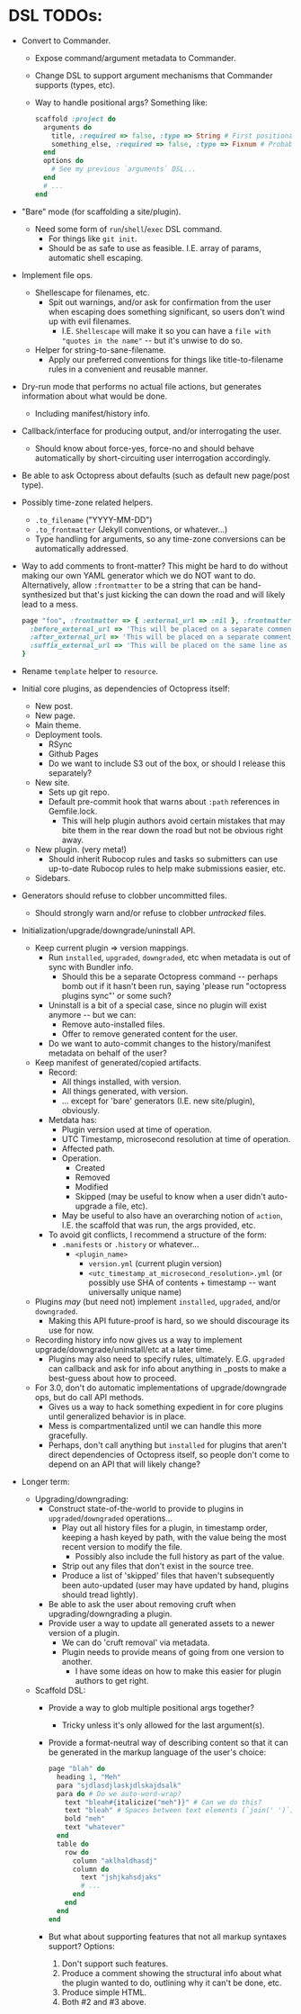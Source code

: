 # DSL TODOs:

* Convert to Commander.
    * Expose command/argument metadata to Commander.
    * Change DSL to support argument mechanisms that Commander supports (types, etc).
    * Way to handle positional args?  Something like:

        ```ruby
        scaffold :project do
          arguments do
            title, :required => false, :type => String # First positional arg becomes args.title
            something_else, :required => false, :type => Fixnum # Probably can only have one optional arg sanely...
          end
          options do
            # See my previous `arguments` DSL...
          end
          # ...
        end
        ```

* "Bare" mode (for scaffolding a site/plugin).
    * Need some form of `run`/`shell`/`exec` DSL command.
        * For things like `git init`.
        * Should be as safe to use as feasible.  I.E. array of params, automatic shell escaping.
* Implement file ops.
    * Shellescape for filenames, etc.
        * Spit out warnings, and/or ask for confirmation from the user when escaping does something significant, so users don't wind up with evil filenames.
            * I.E. `Shellescape` will make it so you can have a `file with "quotes in the name"` -- but it's unwise to do so.
    * Helper for string-to-sane-filename.
        * Apply our preferred conventions for things like title-to-filename rules in a convenient and reusable manner.
* Dry-run mode that performs no actual file actions, but generates information about what would be done.
    * Including manifest/history info.
* Callback/interface for producing output, and/or interrogating the user.
    * Should know about force-yes, force-no and should behave automatically by short-circuiting user interrogation accordingly.
* Be able to ask Octopress about defaults (such as default new page/post type).
* Possibly time-zone related helpers.
    * `.to_filename` ("YYYY-MM-DD")
    * `.to_frontmatter` (Jekyll conventions, or whatever...)
    * Type handling for arguments, so any time-zone conversions can be automatically addressed.
* Way to add comments to front-matter?  This might be hard to do without making our own YAML generator which we do NOT want to do.  Alternatively, allow `:frontmatter` to be a string that can be hand-synthesized but that's just kicking the can down the road and will likely lead to a mess.

    ```ruby
    page "foo", :frontmatter => { :external_url => :nil }, :frontmatter_comments => {
      :before_external_url => 'This will be placed on a separate comment-line above the external_url key.',
      :after_external_url => 'This will be placed on a separate comment-line below the external_url key.',
      :suffix_external_url => 'This will be placed on the same line as the external_url key.'
    }
    ```

* Rename `template` helper to `resource`.
* Initial core plugins, as dependencies of Octopress itself:
    * New post.
    * New page.
    * Main theme.
    * Deployment tools.
        * RSync
        * Github Pages
        * Do we want to include S3 out of the box, or should I release this separately?
    * New site.
        * Sets up git repo.
        * Default pre-commit hook that warns about `:path` references in Gemfile.lock.
            * This will help plugin authors avoid certain mistakes that may bite them in the rear down the road but not be obvious right away.
    * New plugin. (very meta!)
        * Should inherit Rubocop rules and tasks so submitters can use up-to-date Rubocop rules to help make submissions easier, etc.
    * Sidebars.
* Generators should refuse to clobber uncommitted files.
    * Should strongly warn and/or refuse to clobber _untracked_ files.
* Initialization/upgrade/downgrade/uninstall API.
    * Keep current plugin => version mappings.
        * Run `installed`, `upgraded`, `downgraded`, etc when metadata is out of sync with Bundler info.
            * Should this be a separate Octopress command -- perhaps bomb out if it hasn't been run, saying 'please run "octopress plugins sync"' or some such?
        * Uninstall is a bit of a special case, since no plugin will exist anymore -- but we can:
            * Remove auto-installed files.
            * Offer to remove generated content for the user.
        * Do we want to auto-commit changes to the history/manifest metadata on behalf of the user?
    * Keep manifest of generated/copied artifacts.
        * Record:
            * All things installed, with version.
            * All things generated, with version.
            * ... except for 'bare' generators (I.E. new site/plugin), obviously.
        * Metdata has:
            * Plugin version used at time of operation.
            * UTC Timestamp, microsecond resolution at time of operation.
            * Affected path.
            * Operation.
                * Created
                * Removed
                * Modified
                * Skipped (may be useful to know when a user didn't auto-upgrade a file, etc).
            * May be useful to also have an overarching notion of `action`, I.E. the scaffold that was run, the args provided, etc.
      * To avoid git conflicts, I recommend a structure of the form:
          * `.manifests` or `.history` or whatever...
              * `<plugin_name>`
                  * `version.yml` (current plugin version)
                  * `<utc_timestamp_at_microsecond_resolution>.yml` (or possibly use SHA of contents + timestamp -- want universally unique name)
    * Plugins _may_ (but need not) implement `installed`, `upgraded`, and/or `downgraded`.
        * Making this API future-proof is hard, so we should discourage its use for now.
    * Recording history info now gives us a way to implement upgrade/downgrade/uninstall/etc at a later time.
        * Plugins may also need to specify rules, ultimately.  E.G. `upgraded` can callback and ask for info about anything in _posts to make a best-guess about how to proceed.
    * For 3.0, don't do automatic implementations of upgrade/downgrade ops, but do call API methods.
        * Gives us a way to hack something expedient in for core plugins until generalized behavior is in place.
        * Mess is compartmentalized until we can handle this more gracefully.
        * Perhaps, don't call anything but `installed` for plugins that aren't direct dependencies of Octopress itself, so people don't come to depend on an API that will likely change?
* Longer term:
    * Upgrading/downgrading:
        * Construct state-of-the-world to provide to plugins in `upgraded`/`downgraded` operations...
            * Play out all history files for a plugin, in timestamp order, keeping a hash keyed by path, with the value being the most recent version to modify the file.
                * Possibly also include the full history as part of the value.
            * Strip out any files that don't exist in the source tree.
            * Produce a list of 'skipped' files that haven't subsequently been auto-updated (user may have updated by hand, plugins should tread lightly).
        * Be able to ask the user about removing cruft when upgrading/downgrading a plugin.
        * Provide user a way to update all generated assets to a newer version of a plugin.
            * We can do 'cruft removal' via metadata.
            * Plugin needs to provide means of going from one version to another.
                * I have some ideas on how to make this easier for plugin authors to get right.
    * Scaffold DSL:
        * Provide a way to glob multiple positional args together?
            * Tricky unless it's only allowed for the last argument(s).
        * Provide a format-neutral way of describing content so that it can be generated in the markup language of the user's choice:

            ```ruby
            page "blah" do
              heading 1, "Meh"
              para "sjdlasdjlaskjdlskajdsalk"
              para do # Do we auto-word-wrap?
                text "bleah#{italicize("meh")}" # Can we do this?
                text "bleah" # Spaces between text elements (`join(' ')`) if we can do the above, no spaces (`join()`) if we can't...
                bold "meh"
                text "whatever"
              end
              table do
                row do
                  column "aklhaldhasdj"
                  column do
                    text "jshjkahsdjaks"
                    # ...
                  end
                end
              end
            end
            ```

        * But what about supporting features that not all markup syntaxes support?  Options:
            1. Don't support such features.
            2. Produce a comment showing the structural info about what the plugin wanted to do, outlining why it can't be done, etc.
            3. Produce simple HTML.
            4. Both #2 and #3 above.
